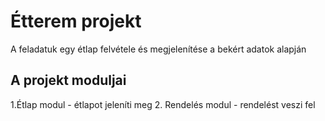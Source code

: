 # Étterem projekt
A feladatuk egy étlap felvétele és megjelenítése a bekért adatok alapján
## A projekt moduljai
1.Étlap modul - étlapot jeleníti meg 
2. Rendelés modul - rendelést veszi fel
